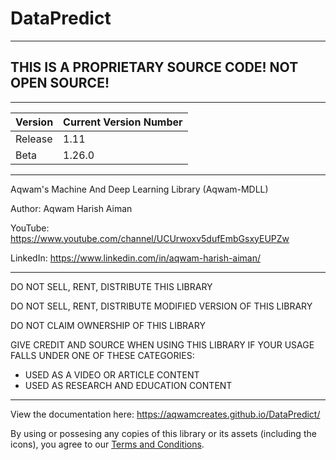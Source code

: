 # DataPredict

--------------------------------------------------------------------

## THIS IS A PROPRIETARY SOURCE CODE! NOT OPEN SOURCE! 

--------------------------------------------------------------------

| Version | Current Version Number |
|---------|------------------------|
| Release | 1.11                   |
| Beta    | 1.26.0                 |

--------------------------------------------------------------------

Aqwam's Machine And Deep Learning Library (Aqwam-MDLL)

Author: Aqwam Harish Aiman
	
YouTube: https://www.youtube.com/channel/UCUrwoxv5dufEmbGsxyEUPZw
	
LinkedIn: https://www.linkedin.com/in/aqwam-harish-aiman/
	
--------------------------------------------------------------------
	
DO NOT SELL, RENT, DISTRIBUTE THIS LIBRARY
	
DO NOT SELL, RENT, DISTRIBUTE MODIFIED VERSION OF THIS LIBRARY
	
DO NOT CLAIM OWNERSHIP OF THIS LIBRARY
	
GIVE CREDIT AND SOURCE WHEN USING THIS LIBRARY IF YOUR USAGE FALLS UNDER ONE OF THESE CATEGORIES:
	
- USED AS A VIDEO OR ARTICLE CONTENT
- USED AS RESEARCH AND EDUCATION CONTENT
	
--------------------------------------------------------------------

View the documentation here: https://aqwamcreates.github.io/DataPredict/

By using or possesing any copies of this library or its assets (including the icons), you agree to our [Terms and Conditions](docs/TermsAndConditions.md).

